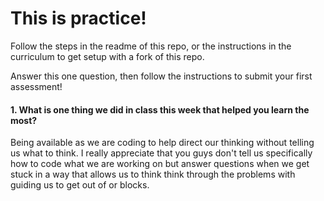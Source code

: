 # This is practice!

Follow the steps in the readme of this repo, or the instructions in the curriculum to get setup with a fork of this repo.

Answer this one question, then follow the instructions to submit your first assessment!

#### 1. What is one thing we did in class this week that helped you learn the most?  
Being available as we are coding to help direct our thinking without telling us what to think. I really appreciate that you guys don't tell us specifically how to code what we are working on but answer questions when we get stuck in a way that allows us to think think through the problems with guiding us to get out of or blocks. 
